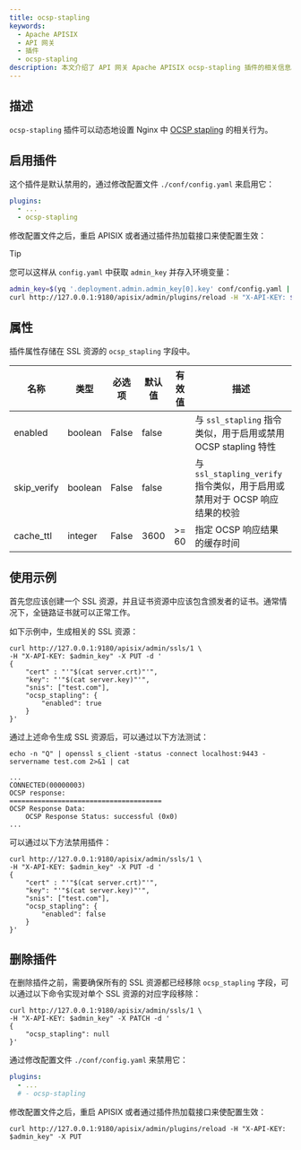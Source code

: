 ```yaml
---
title: ocsp-stapling
keywords:
  - Apache APISIX
  - API 网关
  - 插件
  - ocsp-stapling
description: 本文介绍了 API 网关 Apache APISIX ocsp-stapling 插件的相关信息。
---
```


<!--
#
# Licensed to the Apache Software Foundation (ASF) under one or more
# contributor license agreements.  See the NOTICE file distributed with
# this work for additional information regarding copyright ownership.
# The ASF licenses this file to You under the Apache License, Version 2.0
# (the "License"); you may not use this file except in compliance with
# the License.  You may obtain a copy of the License at
#
#     http://www.apache.org/licenses/LICENSE-2.0
#
# Unless required by applicable law or agreed to in writing, software
# distributed under the License is distributed on an "AS IS" BASIS,
# WITHOUT WARRANTIES OR CONDITIONS OF ANY KIND, either express or implied.
# See the License for the specific language governing permissions and
# limitations under the License.
#
-->

## 描述

`ocsp-stapling` 插件可以动态地设置 Nginx 中 [OCSP stapling](https://nginx.org/en/docs/http/ngx_http_ssl_module.html#ssl_stapling) 的相关行为。

## 启用插件

这个插件是默认禁用的，通过修改配置文件 `./conf/config.yaml` 来启用它：

```yaml
plugins:
  - ...
  - ocsp-stapling
```

修改配置文件之后，重启 APISIX 或者通过插件热加载接口来使配置生效：

> [!TIP]
> 您可以这样从 `config.yaml` 中获取 `admin_key` 并存入环境变量：
>
> ```bash
> admin_key=$(yq '.deployment.admin.admin_key[0].key' conf/config.yaml | sed 's/"//g')
> curl http://127.0.0.1:9180/apisix/admin/plugins/reload -H "X-API-KEY: $admin_key" -X PUT
> ```

## 属性

插件属性存储在 SSL 资源的 `ocsp_stapling` 字段中。

| 名称           | 类型                 | 必选项   | 默认值          | 有效值       | 描述                                                                  |
|----------------|----------------------|----------|---------------|--------------|-----------------------------------------------------------------------|
| enabled        | boolean              | False    | false         |              | 与 `ssl_stapling` 指令类似，用于启用或禁用 OCSP stapling 特性            |
| skip_verify    | boolean              | False    | false         |              | 与 `ssl_stapling_verify` 指令类似，用于启用或禁用对于 OCSP 响应结果的校验 |
| cache_ttl      | integer              | False    | 3600          | >= 60        | 指定 OCSP 响应结果的缓存时间                                            |

## 使用示例

首先您应该创建一个 SSL 资源，并且证书资源中应该包含颁发者的证书。通常情况下，全链路证书就可以正常工作。

如下示例中，生成相关的 SSL 资源：

```shell
curl http://127.0.0.1:9180/apisix/admin/ssls/1 \
-H "X-API-KEY: $admin_key" -X PUT -d '
{
    "cert" : "'"$(cat server.crt)"'",
    "key": "'"$(cat server.key)"'",
    "snis": ["test.com"],
    "ocsp_stapling": {
        "enabled": true
    }
}'
```

通过上述命令生成 SSL 资源后，可以通过以下方法测试：

```shell
echo -n "Q" | openssl s_client -status -connect localhost:9443 -servername test.com 2>&1 | cat
```

```
...
CONNECTED(00000003)
OCSP response:
======================================
OCSP Response Data:
    OCSP Response Status: successful (0x0)
...
```

可以通过以下方法禁用插件：

```shell
curl http://127.0.0.1:9180/apisix/admin/ssls/1 \
-H "X-API-KEY: $admin_key" -X PUT -d '
{
    "cert" : "'"$(cat server.crt)"'",
    "key": "'"$(cat server.key)"'",
    "snis": ["test.com"],
    "ocsp_stapling": {
        "enabled": false
    }
}'
```

## 删除插件

在删除插件之前，需要确保所有的 SSL 资源都已经移除 `ocsp_stapling` 字段，可以通过以下命令实现对单个 SSL 资源的对应字段移除：

```shell
curl http://127.0.0.1:9180/apisix/admin/ssls/1 \
-H "X-API-KEY: $admin_key" -X PATCH -d '
{
    "ocsp_stapling": null
}'
```

通过修改配置文件 `./conf/config.yaml` 来禁用它：

```yaml
plugins:
  - ...
  # - ocsp-stapling
```

修改配置文件之后，重启 APISIX 或者通过插件热加载接口来使配置生效：

```shell
curl http://127.0.0.1:9180/apisix/admin/plugins/reload -H "X-API-KEY: $admin_key" -X PUT
```
